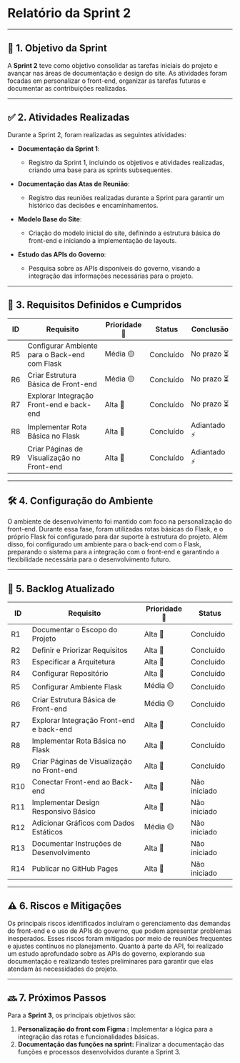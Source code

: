 # **Relatório da Sprint 2**

---

## 🎯 **1. Objetivo da Sprint**

A **Sprint 2** teve como objetivo consolidar as tarefas iniciais do projeto e avançar nas áreas de documentação e design do site. As atividades foram focadas em personalizar o front-end, organizar as tarefas futuras e documentar as contribuições realizadas.

---

## ✅ **2. Atividades Realizadas**

Durante a Sprint 2, foram realizadas as seguintes atividades:

- **Documentação da Sprint 1**:  
  - Registro da Sprint 1, incluindo os objetivos e atividades realizadas, criando uma base para as sprints subsequentes.  

- **Documentação das Atas de Reunião**:  
  - Registro das reuniões realizadas durante a Sprint para garantir um histórico das decisões e encaminhamentos.    

- **Modelo Base do Site**:
  - Criação do modelo inicial do site, definindo a estrutura básica do front-end e iniciando a implementação de layouts.

- **Estudo das APIs do Governo**:
  - Pesquisa sobre as APIs disponíveis do governo, visando a integração das informações necessárias para o projeto.

---

## 📝 **3. Requisitos Definidos e Cumpridos**

| ID  | Requisito                                    | Prioridade 🚨 | Status        | Conclusão |
|-----|----------------------------------------------|---------------|---------------|--------------|
| R5  | Configurar Ambiente para o Back-end com Flask| Média 🟡      | Concluído     | No prazo ⏳   |
| R6  | Criar Estrutura Básica de Front-end          | Média 🟡      | Concluído     | No prazo ⏳   |
| R7  | Explorar Integração Front-end e back-end     | Alta 🔴       | Concluído     | No prazo ⏳   |
| R8  | Implementar Rota Básica no Flask             | Alta 🔴       | Concluído     | Adiantado ⚡  |
| R9  | Criar Páginas de Visualização no Front-end   | Alta 🔴       | Concluído     | Adiantado ⚡  |

---

## 🛠️ **4. Configuração do Ambiente**

O ambiente de desenvolvimento foi mantido com foco na personalização do front-end. Durante essa fase, foram utilizadas rotas básicas do Flask, e o próprio Flask foi configurado para dar suporte à estrutura do projeto. Além disso, foi configurado um ambiente para o back-end com o Flask, preparando o sistema para a integração com o front-end e garantindo a flexibilidade necessária para o desenvolvimento futuro.

---

## 📅 **5. Backlog Atualizado**

| ID  | Requisito                                  | Prioridade 🚨 | Status        |
|-----|--------------------------------------------|---------------|---------------|
| R1  | Documentar o Escopo do Projeto             | Alta 🔴       | Concluído     |
| R2  | Definir e Priorizar Requisitos             | Alta 🔴       | Concluído     |
| R3  | Especificar a Arquitetura                  | Alta 🔴       | Concluído     |
| R4  | Configurar Repositório                     | Alta 🔴       | Concluído     |
| R5  | Configurar Ambiente Flask                  | Média 🟡      | Concluído     |
| R6  | Criar Estrutura Básica de Front-end        | Média 🟡      | Concluído     |
| R7  | Explorar Integração Front-end e back-end   | Alta 🔴       | Concluído     |
| R8  | Implementar Rota Básica no Flask           | Alta 🔴       | Concluído     |
| R9  | Criar Páginas de Visualização no Front-end | Alta 🔴       | Concluído     |
| R10 | Conectar Front-end ao Back-end             | Alta 🔴       | Não iniciado  |
| R11 | Implementar Design Responsivo Básico       | Alta 🔴       | Não iniciado  |
| R12 | Adicionar Gráficos com Dados Estáticos     | Média 🟡      | Não iniciado  |
| R13 | Documentar Instruções de Desenvolvimento   | Alta 🔴       | Não iniciado  |
| R14 | Publicar no GitHub Pages                   | Alta 🔴       | Não iniciado  |

---

## ⚠️ **6. Riscos e Mitigações**

Os principais riscos identificados incluíram o gerenciamento das demandas do front-end e o uso de APIs do governo, que podem apresentar problemas inesperados. Esses riscos foram mitigados por meio de reuniões frequentes e ajustes contínuos no planejamento. Quanto à parte da API, foi realizado um estudo aprofundado sobre as APIs do governo, explorando sua documentação e realizando testes preliminares para garantir que elas atendam às necessidades do projeto.

---

## 🔜 **7. Próximos Passos**

Para a **Sprint 3**, os principais objetivos são:

1. **Personalização do front com Figma :** Implementar a lógica para a integração das rotas e funcionalidades básicas.
2. **Documentação das funções na sprint:** Finalizar a documentação das funções e processos desenvolvidos durante a Sprint 3.